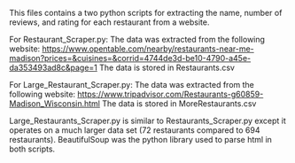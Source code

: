 This files contains a two python scripts for extracting the name, number of reviews, and rating for each restaurant from a website.

For Restaurant_Scraper.py:
The data was extracted from the following website:
https://www.opentable.com/nearby/restaurants-near-me-madison?prices=&cuisines=&corrid=4744de3d-be10-4790-a45e-da353493ad8c&page=1
The data is stored in Restaurants.csv


For Large_Restaurant_Scraper.py:
The data was extracted from the following website:
https://www.tripadvisor.com/Restaurants-g60859-Madison_Wisconsin.html
The data is stored in MoreRestaurants.csv

Large_Restaurants_Scraper.py is similar to Restaurants_Scraper.py except it operates on a much larger data set (72 restaurants compared to 694 restaurants).
BeautifulSoup was the python library used to parse html in both scripts.
